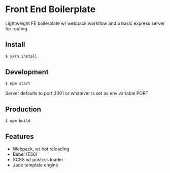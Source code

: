 # Front End Boilerplate

Lightweight FE boilerplate w/ webpack workflow and a basic express server for routing

## Install

```sh
$ yarn install
```

## Development

```sh
$ npm start
```

Server defaults to port 3001 or whatever is set as env variable PORT

## Production

```sh
$ npm build
```

## Features

- Webpack, w/ hot reloading
- Babel (ES6)
- SCSS w/ postcss loader
- Jade template engine
